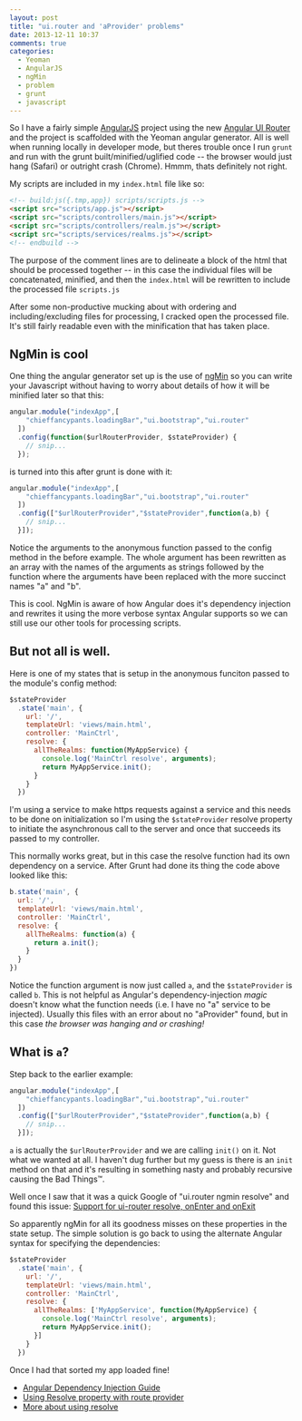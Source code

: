 ```yaml
---
layout: post
title: "ui.router and 'aProvider' problems"
date: 2013-12-11 10:37
comments: true
categories:
  - Yeoman
  - AngularJS
  - ngMin
  - problem
  - grunt
  - javascript
---
```


So I have a fairly simple [AngularJS](http://angularjs.org) project using the new [Angular UI Router](https://github.com/angular-ui/ui-router) and the project is scaffolded with the Yeoman angular generator. All is well when running locally in developer mode, but theres trouble once I run <code>grunt</code> and run with the grunt built/minified/uglified code -- the browser would just hang (Safari) or outright crash (Chrome). Hmmm, thats definitely not right.

My scripts are included in my <code>index.html</code> file like so:

```html
<!-- build:js({.tmp,app}) scripts/scripts.js -->
<script src="scripts/app.js"></script>
<script src="scripts/controllers/main.js"></script>
<script src="scripts/controllers/realm.js"></script>
<script src="scripts/services/realms.js"></script>
<!-- endbuild -->
```

The purpose of the comment lines are to delineate a block of the html that should be processed together -- in this case the individual files will be concatenated, minified, and then the <code>index.html</code> will be rewritten to include the processed file <code>scripts.js</code>

After some non-productive mucking about with ordering and including/excluding files for processing, I cracked open the processed file. It's still fairly readable even with the minification that has taken place.

## NgMin is cool

One thing the angular generator set up is the use of [ngMin](https://github.com/btford/ngmin) so you can write your Javascript without having to worry about details of how it will be minified later so that this:

```js
angular.module("indexApp",[
    "chieffancypants.loadingBar","ui.bootstrap","ui.router"
  ])
  .config(function($urlRouterProvider, $stateProvider) {
    // snip...
  });
```

is turned into this after grunt is done with it:

```js
angular.module("indexApp",[
    "chieffancypants.loadingBar","ui.bootstrap","ui.router"
  ])
  .config(["$urlRouterProvider","$stateProvider",function(a,b) {
    // snip...
  }]);
```

Notice the arguments to the anonymous function passed to the config method in the before example. The whole argument has been rewritten as an array with the names of the arguments as strings followed by the function where the arguments have been replaced with the more succinct names "a" and "b".

This is cool. NgMin is aware of how Angular does it's dependency injection and rewrites it using the more verbose syntax Angular supports so we can still use our other tools for processing scripts.

## But not all is well.

Here is one of my states that is setup in the anonymous funciton passed to the module's config method:

```js
$stateProvider
  .state('main', {
    url: '/',
    templateUrl: 'views/main.html',
    controller: 'MainCtrl',
    resolve: {
      allTheRealms: function(MyAppService) {
        console.log('MainCtrl resolve', arguments);
        return MyAppService.init();
      }
    }
  })
```

I'm using a service to make https requests against a service and this needs to be done on initialization so I'm using the <code>$stateProvider</code> resolve property to initiate the asynchronous call to the server and once that succeeds its passed to my controller.

This normally works great, but in this case the resolve function had its own dependency on a service. After Grunt had done its thing the code above looked like this:

```js
b.state('main', {
  url: '/',
  templateUrl: 'views/main.html',
  controller: 'MainCtrl',
  resolve: {
    allTheRealms: function(a) {
      return a.init();
    }
  }
})
```

Notice the function argument is now just called <code>a</code>, and the <code>$stateProvider</code> is called <code>b</code>. This is not helpful as Angular's dependency-injection *magic* doesn't know what the function needs (i.e. I have no "a" service to be injected). Usually this files with an error about no "aProvider" found, but in this case *the browser was hanging and or crashing!*

## What is `a`?

Step back to the earlier example:

```js
angular.module("indexApp",[
    "chieffancypants.loadingBar","ui.bootstrap","ui.router"
  ])
  .config(["$urlRouterProvider","$stateProvider",function(a,b) {
    // snip...
  }]);
```

`a` is actually the `$urlRouterProvider` and we are calling `init()` on it. Not what we wanted at all. I haven't dug further but my guess is there is an `init` method on that and it's resulting in something nasty and probably recursive causing the Bad Things&trade;.

Well once I saw that it was a quick Google of "ui.router ngmin resolve" and found this issue: [Support for ui-router resolve, onEnter and onExit](https://github.com/btford/ngmin/issues/54)

So apparently ngMin for all its goodness misses on these properties in the state setup. The simple solution is go back to using the alternate Angular syntax for specifying the dependencies:

```js
$stateProvider
  .state('main', {
    url: '/',
    templateUrl: 'views/main.html',
    controller: 'MainCtrl',
    resolve: {
      allTheRealms: ['MyAppService', function(MyAppService) {
        console.log('MainCtrl resolve', arguments);
        return MyAppService.init();
      }]
    }
  })
```

Once I had that sorted my app loaded fine!

- [Angular Dependency Injection Guide](http://docs.angularjs.org/guide/di)
- [Using Resolve property with route provider](http://egghead.io/lessons/angularjs-resolve)
- [More about using resolve](http://egghead.io/lessons/angularjs-resolve-conventions)
